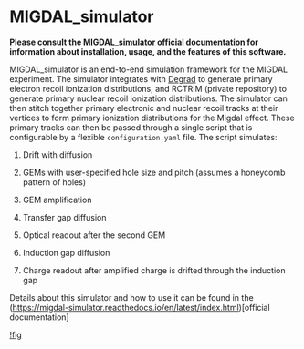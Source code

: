 # MIGDAL_simulator

**Please consult the [MIGDAL_simulator official documentation](https://migdal-simulator.readthedocs.io/en/latest/index.html) for information about installation, usage, and the features of this software.**

MIGDAL_simulator is an end-to-end simulation framework for the MIGDAL experiment. The simulator integrates with [Degrad](https://degrad.web.cern.ch/degrad/) to generate primary electron recoil ionization distributions, and RCTRIM (private repository) to generate primary nuclear recoil ionization distributions. The simulator can then stitch together primary electronic and nuclear recoil tracks at their vertices to form primary ionization distributions for the Migdal effect. These primary tracks can then be passed through a single script that is configurable by a flexible `configuration.yaml` file. The script simulates:

1. Drift with diffusion

2. GEMs with user-specified hole size and pitch (assumes a honeycomb pattern of holes)

3. GEM amplification

4. Transfer gap diffusion

5. Optical readout after the second GEM

6. Induction gap diffusion

7. Charge readout after amplified charge is drifted through the induction gap

Details about this simulator and how to use it can be found in the (https://migdal-simulator.readthedocs.io/en/latest/index.html)[official documentation]

[!fig](docs/source/figures/schematic.png)